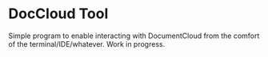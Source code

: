 # DocCloud Tool
Simple program to enable interacting with DocumentCloud from the comfort of the terminal/IDE/whatever. Work in progress.
